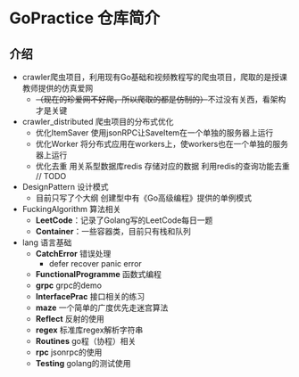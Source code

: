 # GoPractice 仓库简介  
## 介绍
- crawler爬虫项目，利用现有Go基础和视频教程写的爬虫项目，爬取的是授课教师提供的仿真爱网
    - ~~（现在的珍爱网不好爬，所以爬取的都是仿制的）~~不过没有关西，看架构才是关键
- crawler_distributed 爬虫项目的分布式优化
    - 优化ItemSaver 使用jsonRPC让SaveItem在一个单独的服务器上运行
    - 优化Worker 将分布式应用在workers上，使workers也在一个单独的服务器上运行
    - 优化去重 用关系型数据库redis 存储对应的数据 利用redis的查询功能去重 // TODO
- DesignPattern 设计模式
    - 目前只写了个大纲 创建型中有《Go高级编程》提供的单例模式
- FuckingAlgorithm 算法相关
    - **LeetCode**：记录了Golang写的LeetCode每日一题
    - **Container**：一些容器类，目前只有栈和队列
- lang 语言基础
    - **CatchError** 错误处理
        - defer recover panic error
    - **FunctionalProgramme** 函数式编程
    - **grpc** grpc的demo
    - **InterfacePrac** 接口相关的练习
    - **maze** 一个简单的广度优先走迷宫算法
    - **Reflect** 反射的使用
    - **regex** 标准库regex解析字符串
    - **Routines** go程（协程）相关
    - **rpc** jsonrpc的使用
    - **Testing** golang的测试使用